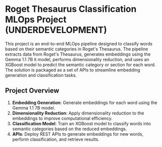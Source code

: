 # Roget Thesaurus Classification MLOps Project (UNDERDEVELOPMENT)

This project is an end-to-end MLOps pipeline designed to classify words based on their semantic categories in Roget's Thesaurus. The pipeline extracts data from Roget's Thesaurus, generates embeddings using the Gemma 1.1 7B it model, performs dimensionality reduction, and uses an XGBoost model to predict the semantic category or section for each word. The solution is packaged as a set of APIs to streamline embedding generation and classification tasks.

## Project Overview

1. **Embedding Generation**: Generate embeddings for each word using the Gemma 1.1 7B model.
2. **Dimensionality Reduction**: Apply dimensionality reduction to the embeddings to improve computational efficiency.
3. **Classification Model**: Train an XGBoost model to classify words into semantic categories based on the reduced embeddings.
4. **APIs**: Deploy REST APIs to generate embeddings for new words, perform classification, and retrieve results.









